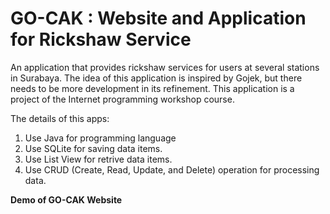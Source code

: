 # GO-CAK : Website and Application for Rickshaw Service
An application that provides rickshaw services for users at several stations in Surabaya. The idea of this application is inspired by Gojek, but there needs to be more development in its refinement.
This application is a project of the Internet programming workshop course.

The details of this apps:

1. Use Java for programming language
2. Use SQLite for saving data items.
3. Use List View for retrive data items.
4. Use CRUD (Create, Read, Update, and Delete) operation for processing data.


<b> Demo of GO-CAK Website </b> 

